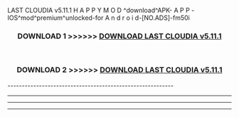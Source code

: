  LAST CLOUDIA v5.11.1 H A P P Y M O D ^download^APK- A P P -IOS^mod^premium^unlocked-for A n d r o i d-[NO.ADS]-fm50i



<div align="center">

<h3>DOWNLOAD 1 >>>>>> <a href="https://en-mod.web.app/?en= LAST CLOUDIA v5.11.1">DOWNLOAD LAST CLOUDIA v5.11.1 </a></h3><br>

<h3>DOWNLOAD 2 >>>>>> <a href="https://en-mod.web.app/?en= LAST CLOUDIA v5.11.1">DOWNLOAD LAST CLOUDIA v5.11.1 </a></h3>

</div>
----------------------------------------------------------

----------------------------------------------------------

----------------------------------------------------------

----------------------------------------------------------



